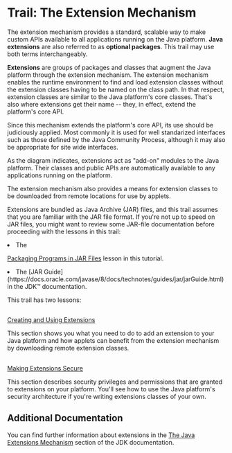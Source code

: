 
# Trail: The Extension Mechanism

The extension mechanism provides a standard, scalable way to make custom APIs available to all applications running on the Java platform. **Java extensions** are also referred to as **optional packages**. This trail may use both terms interchangeably.

**Extensions** are groups of packages and classes that augment the Java platform through the extension mechanism. The extension mechanism enables the runtime environment to find and load extension classes without the extension classes having to be named on the class path. In that respect, extension classes are similar to the Java platform's core classes. That's also where extensions get their name -- they, in effect, extend the platform's core API.

Since this mechanism extends the platform's core API, its use should be judiciously applied. Most commonly it is used for well standarized interfaces such as those defined by the Java Community Process, although it may also be appropriate for site wide interfaces.

As the diagram indicates, extensions act as "add-on" modules to the Java platform. Their classes and public APIs are automatically available to any applications running on the platform.

The extension mechanism also provides a means for extension classes to be downloaded from remote locations for use by applets.

Extensions are bundled as Java Archive (JAR) files, and this trail assumes that you are familiar with the JAR file format. If you're not up to speed on JAR files, you might want to review some JAR-file documentation before proceeding with the lessons in this trail:

<li>The 


[Packaging Programs in JAR Files](../deployment/jar/index.html) lesson in this tutorial.

</li>
<li>The 
[JAR Guide](https://docs.oracle.com/javase/8/docs/technotes/guides/jar/jarGuide.html) in the JDK&#8482; documentation.</li>

This trail has two lessons:

## 
[Creating and Using Extensions](./basics/index.html)

This section shows you what you need to do to add an extension to your Java platform and how applets can benefit from the extension mechanism by downloading remote extension classes.

## 
[Making Extensions Secure](./security/index.html)

This section describes security privileges and permissions that are granted to extensions on your platform. You'll see how to use the Java platform's security architecture if you're writing extensions classes of your own.

## Additional Documentation

You can find further information about extensions in the 
[The Java Extensions Mechanism](https://docs.oracle.com/javase/8/docs/technotes/guides/extensions/) section of the JDK documentation.
